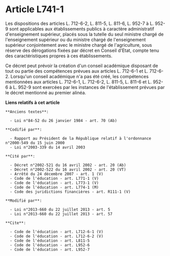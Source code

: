 # Article L741-1

Les dispositions des articles L. 712-6-2, L. 811-5, L. 811-6, L. 952-7 à L. 952-9 sont applicables aux établissements publics
à caractère administratif d'enseignement supérieur, placés sous la tutelle du seul ministre chargé de l'enseignement
supérieur ou du ministre chargé de l'enseignement supérieur conjointement avec le ministre chargé de l'agriculture, sous
réserve des dérogations fixées par décret en Conseil d'Etat, compte tenu des caractéristiques propres à ces établissements. 

Ce décret peut prévoir la création d'un conseil académique disposant de tout ou partie des compétences prévues aux articles
L. 712-6-1 et L. 712-6-2. Lorsqu'un conseil académique n'a pas été créé, les compétences mentionnées aux articles L. 712-6-1,
L. 712-6-2, L. 811-5, L. 811-6 et L. 952-6 à L. 952-9 sont exercées par les instances de l'établissement prévues par le
décret mentionné au premier alinéa.

**Liens relatifs à cet article**

	**Anciens textes**:

	  - Loi n°84-52 du 26 janvier 1984 - art. 70 (Ab)

	**Codifié par**:

	  - Rapport au Président de la République relatif à l'ordonnance n°2000-549 du 15 juin 2000
	  - Loi n°2003-339 du 14 avril 2003

	**Cité par**:

	  - Décret n°2002-521 du 16 avril 2002 - art. 20 (Ab)
	  - Décret n°2002-522 du 16 avril 2002 - art. 20 (VT)
	  - Arrêté du 24 décembre 2007 - art. 1 (V)
	  - Code de l'éducation - art. L771-1 (V)
	  - Code de l'éducation - art. L773-1 (V)
	  - Code de l'éducation - art. L774-1 (M)
	  - Code des juridictions financières - art. R111-1 (V)

	**Modifié par**:

	  - Loi n°2013-660 du 22 juillet 2013 - art. 5
	  - Loi n°2013-660 du 22 juillet 2013 - art. 57

	**Cite**:

	  - Code de l'éducation - art. L712-6-1 (V)
	  - Code de l'éducation - art. L712-6-2 (V)
	  - Code de l'éducation - art. L811-5
	  - Code de l'éducation - art. L952-6
	  - Code de l'éducation - art. L952-7
